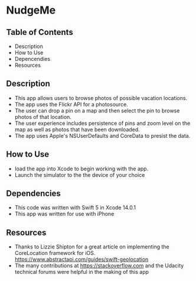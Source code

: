 # NudgeMe

## Table of Contents
  - Description
  - How to Use
  - Depencendies
  - Resources
  
 ## Description
  - This app allows users to browse photos of possible vacation locations.  
  - The app uses the Flickr API for a photosource.
  - The user can drop a pin on a map and then select the pin to browse photos of that location.
  - The user experience includes persistence of pins and zoom level on the map as well as photos that have been downloaded.
  - The app uses Apple's NSUserDefaults and CoreData to presist the data.
  
 ## How to Use
  - load the app into Xcode to begin working with the app.
  - Launch the simulator to the the device of your choice

## Dependencies 
  - This code was written with Swift 5 in Xcode 14.0.1
  - This app was written for use with iPhone
  
## Resources
  - Thanks to Lizzie Shipton for a great article on implementing the CoreLocation framework for iOS.  https://www.abstractapi.com/guides/swift-geolocation
  - The many contributions at https://stackoverflow.com and the Udacity technical forums were helpful in the making of this app

